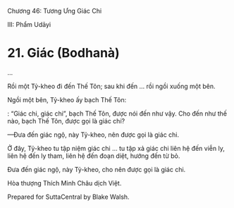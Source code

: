  

Chương 46: Tương Ưng Giác Chi

III: Phẩm Udāyi

# 21\. Giác (Bodhanà)

…

Rồi một Tỷ-kheo đi đến Thế Tôn; sau khi đến … rồi ngồi xuống một bên.

Ngồi một bên, Tỷ-kheo ấy bạch Thế Tôn:

: “Giác chi, giác chi”, bạch Thế Tôn, được nói đến như vậy. Cho đến như thế nào, bạch Thế Tôn, được gọi là giác chi?

—Ðưa đến giác ngộ, này Tỷ-kheo, nên được gọi là giác chi.

Ở đây, Tỷ-kheo tu tập niệm giác chi … tu tập xả giác chi liên hệ đến viễn ly, liên hệ đến ly tham, liên hệ đến đoạn diệt, hướng đến từ bỏ.

Ðưa đến giác ngộ, này Tỷ-kheo, cho nên được gọi là giác chi.

Hòa thượng Thích Minh Châu dịch Việt.

Prepared for SuttaCentral by Blake Walsh.